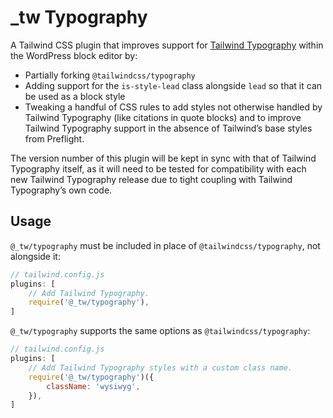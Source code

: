 # \_tw Typography

A Tailwind CSS plugin that improves support for [Tailwind Typography](https://github.com/tailwindlabs/tailwindcss-typography) within the WordPress block editor by:

* Partially forking `@tailwindcss/typography`
* Adding support for the `is-style-lead` class alongside `lead` so that it can be used as a block style
* Tweaking a handful of CSS rules to add styles not otherwise handled by Tailwind Typography (like citations in quote blocks) and to improve Tailwind Typography support in the absence of Tailwind’s base styles from Preflight.

The version number of this plugin will be kept in sync with that of Tailwind Typography itself, as it will need to be tested for compatibility with each new Tailwind Typography release due to tight coupling with Tailwind Typography’s own code.

## Usage

`@_tw/typography` must be included in place of `@tailwindcss/typography`, not alongside it:

```js
// tailwind.config.js
plugins: [
    // Add Tailwind Typography.
    require('@_tw/typography'),
]
```

`@_tw/typography` supports the same options as `@tailwindcss/typography`:

```js
// tailwind.config.js
plugins: [
    // Add Tailwind Typography styles with a custom class name.
    require('@_tw/typography')({
        className: 'wysiwyg',
    }),
]
```
